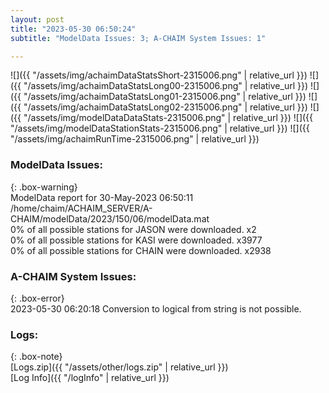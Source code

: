 ```yaml
---
layout: post
title: "2023-05-30 06:50:24"
subtitle: "ModelData Issues: 3; A-CHAIM System Issues: 1"

---
```


![]({{ "/assets/img/achaimDataStatsShort-2315006.png" | relative_url }})
![]({{ "/assets/img/achaimDataStatsLong00-2315006.png" | relative_url }})
![]({{ "/assets/img/achaimDataStatsLong01-2315006.png" | relative_url }})
![]({{ "/assets/img/achaimDataStatsLong02-2315006.png" | relative_url }})
![]({{ "/assets/img/modelDataDataStats-2315006.png" | relative_url }})
![]({{ "/assets/img/modelDataStationStats-2315006.png" | relative_url }})
![]({{ "/assets/img/achaimRunTime-2315006.png" | relative_url }})


### ModelData Issues:  
  
{: .box-warning}  
 ModelData report for 30-May-2023 06:50:11   
 /home/chaim/ACHAIM_SERVER/A-CHAIM/modelData/2023/150/06/modelData.mat   
 0% of all possible stations for JASON were downloaded. x2   
 0% of all possible stations for KASI were downloaded. x3977   
 0% of all possible stations for CHAIN were downloaded. x2938   
  
### A-CHAIM System Issues:  
  
{: .box-error}  
2023-05-30 06:20:18 Conversion to logical from string is not possible.  

### Logs:  
  
{: .box-note}  
[Logs.zip]({{ "/assets/other/logs.zip" | relative_url }})  
[Log Info]({{ "/logInfo" | relative_url }})  
